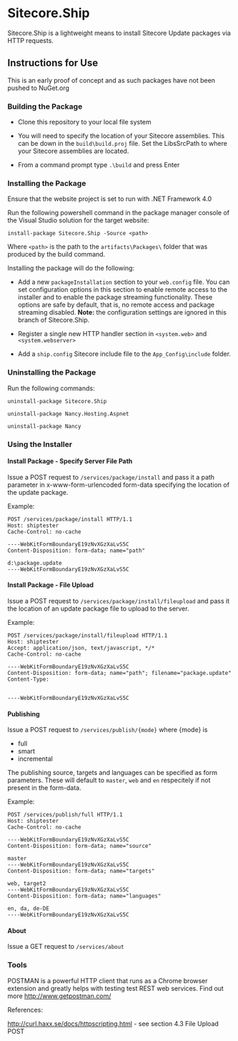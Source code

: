 # Sitecore.Ship

Sitecore.Ship is a lightweight means to install Sitecore Update packages via HTTP requests.


## Instructions for Use

This is an early proof of concept and as such packages have not been pushed to NuGet.org

### Building the Package

* Clone this repository to your local file system

* You will need to specify the location of your Sitecore assemblies. This can be down in the `build\build.proj` file. Set the LibsSrcPath to where your Sitecore assemblies are located.

* From a command prompt type `.\build` and press Enter

### Installing the Package

Ensure that the website project is set to run with .NET Framework 4.0

Run the following powershell command in the package manager console of the Visual Studio solution for the target website:

    install-package Sitecore.Ship -Source <path>

Where `<path>` is the path to the  `artifacts\Packages\` folder that was produced by the build command.

Installing the package will do the following:

* Add a new `packageInstallation` section to your `web.config` file. You can set configuration options in this section to enable remote access to the installer and to enable the package streaming functionality. These options are safe by default, that is, no remote access and package streaming disabled. **Note:** the configuration settings are ignored in this branch of Sitecore.Ship.

* Register a single new HTTP handler section in `<system.web>` and `<system.webserver>`

* Add a `ship.config` Sitecore include file to the `App_Config\include` folder.

### Uninstalling the Package

Run the following commands:

    uninstall-package Sitecore.Ship

    uninstall-package Nancy.Hosting.Aspnet

    uninstall-package Nancy


### Using the Installer

#### Install Package - Specify Server File Path

Issue a POST request to `/services/package/install` and pass it a path parameter in x-www-form-urlencoded form-data specifying the location of the update package.

Example:

    POST /services/package/install HTTP/1.1
    Host: shiptester
    Cache-Control: no-cache
    
    ----WebKitFormBoundaryE19zNvXGzXaLvS5C
    Content-Disposition: form-data; name="path"
    
    d:\package.update
    ----WebKitFormBoundaryE19zNvXGzXaLvS5C


#### Install Package - File Upload

Issue a POST request to `/services/package/install/fileupload` and pass it the location of an update package file to upload to the server.

Example:

    POST /services/package/install/fileupload HTTP/1.1
    Host: shiptester
    Accept: application/json, text/javascript, */*
    Cache-Control: no-cache
    
    ----WebKitFormBoundaryE19zNvXGzXaLvS5C
    Content-Disposition: form-data; name="path"; filename="package.update"
    Content-Type: 
    
    
    ----WebKitFormBoundaryE19zNvXGzXaLvS5C


#### Publishing

Issue a POST request to `/services/publish/{mode}` where {mode} is 

* full
* smart
* incremental

The publishing source, targets and languages can be specified as form parameters. These will default to `master`, `web` and `en` respecitely if not present in the form-data.

Example:

    POST /services/publish/full HTTP/1.1
    Host: shiptester
    Cache-Control: no-cache
    
    ----WebKitFormBoundaryE19zNvXGzXaLvS5C
    Content-Disposition: form-data; name="source"
    
    master
    ----WebKitFormBoundaryE19zNvXGzXaLvS5C
    Content-Disposition: form-data; name="targets"
    
    web, target2
    ----WebKitFormBoundaryE19zNvXGzXaLvS5C
    Content-Disposition: form-data; name="languages"
    
    en, da, de-DE
    ----WebKitFormBoundaryE19zNvXGzXaLvS5C


#### About

Issue a GET request to `/services/about`


### Tools

POSTMAN is a powerful HTTP client that runs as a Chrome browser extension and greatly helps with testing test REST web services. Find out more <http://www.getpostman.com/> 

References:

http://curl.haxx.se/docs/httpscripting.html - see section 4.3 File Upload POST 

